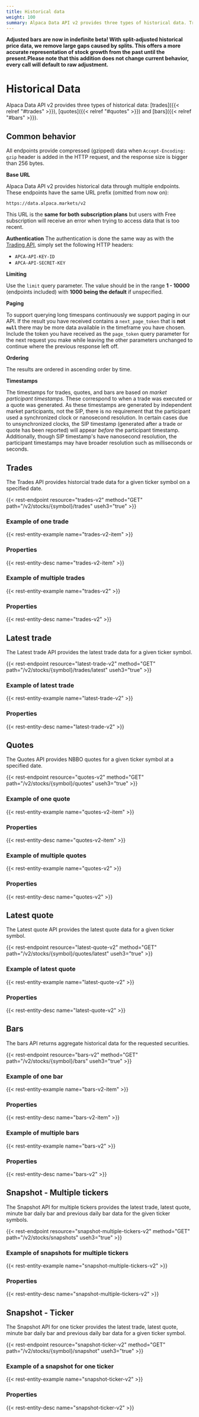 ```yaml
---
title: Historical data
weight: 100
summary: Alpaca Data API v2 provides three types of historical data. Trades, quotes and bars. To check the multiple endpoints click on the card.
---
```


**Adjusted bars are now in indefinite beta! With split-adjusted historical price data, we remove large gaps caused by splits. This offers a more accurate representation of stock growth from the past until the present.Please note that this addition does not change current behavior, every call will default to raw adjustment.**

# Historical Data

Alpaca Data API v2 provides three types of historical data: [trades]({{<
 relref "#trades" >}}), [quotes]({{<
 relref "#quotes" >}}) and [bars]({{<
 relref "#bars" >}}).


## Common behavior

All endpoints provide compressed (gzipped) data when `Accept-Encoding: gzip` header is added in the HTTP request, and the response size is bigger than 256 bytes.

**Base URL**

Alpaca Data API v2 provides historical data through multiple endpoints. These endpoints have the same URL prefix (omitted from now on):

```
https://data.alpaca.markets/v2
```

This URL is the **same for both subscription plans** but users with Free subscription will receive an error when trying to access data that is too recent.


**Authentication**
The authentication is done the same way as with the [Trading API](https://alpaca.markets/docs/api-documentation/api-v2/#authentication), simply set the following HTTP headers:

- `APCA-API-KEY-ID`
- `APCA-API-SECRET-KEY`


**Limiting**

Use the `limit` query parameter. The value should be in the range **1 - 10000** (endpoints included) with **1000 being the default** if unspecified.


**Paging**

To support querying long timespans continuously we support paging in our API. If the result you have received contains a `next_page_token` that is **not `null`** there may be more data available in the timeframe you have chosen. Include the token you have received as the `page_token` query parameter for the next request you make while leaving the other parameters unchanged to continue where the previous response left off.


**Ordering**

The results are ordered in ascending order by time.

**Timestamps**

The timestamps for trades, quotes, and bars are based on *market participant timestamps*. These correspond to when a trade was executed or a quote was generated. As these timestamps are generated by independent market participants, not the SIP, there is no requirement that the participant used a synchronized clock or nanosecond resolution. In certain cases due to unsynchronized clocks, the SIP timestamp (generated after a trade or quote has been reported) will appear *before* the participant timestamp. Additionally, though SIP timestamp's have nanosecond resolution, the participant timestamps may have broader resolution such as milliseconds or seconds.

## Trades

The Trades API provides historcial trade data for a given ticker symbol on a specified date.

{{< rest-endpoint resource="trades-v2" method="GET" path="/v2/stocks/{symbol}/trades" useh3="true" >}}


### Example of one trade

{{< rest-entity-example name="trades-v2-item" >}}


### Properties

{{< rest-entity-desc name="trades-v2-item" >}}


### Example of multiple trades

{{< rest-entity-example name="trades-v2" >}}


### Properties

{{< rest-entity-desc name="trades-v2" >}}

## Latest trade

The Latest trade API provides the latest trade data for a given ticker symbol.

{{< rest-endpoint resource="latest-trade-v2" method="GET" path="/v2/stocks/{symbol}/trades/latest" useh3="true" >}}


### Example of latest trade

{{< rest-entity-example name="latest-trade-v2" >}}


### Properties

{{< rest-entity-desc name="latest-trade-v2" >}}


## Quotes

The Quotes API provides NBBO quotes for a given ticker symbol at a specified date.

{{< rest-endpoint resource="quotes-v2" method="GET" path="/v2/stocks/{symbol}/quotes" useh3="true" >}}


### Example of one quote

{{< rest-entity-example name="quotes-v2-item" >}}


### Properties

{{< rest-entity-desc name="quotes-v2-item" >}}


### Example of multiple quotes

{{< rest-entity-example name="quotes-v2" >}}


### Properties

{{< rest-entity-desc name="quotes-v2" >}}

## Latest quote

The Latest quote API provides the latest quote data for a given ticker symbol.

{{< rest-endpoint resource="latest-quote-v2" method="GET" path="/v2/stocks/{symbol}/quotes/latest" useh3="true" >}}


### Example of latest quote

{{< rest-entity-example name="latest-quote-v2" >}}


### Properties

{{< rest-entity-desc name="latest-quote-v2" >}}


## Bars

The bars API returns aggregate historical data for the requested securities.

{{< rest-endpoint resource="bars-v2" method="GET" path="/v2/stocks/{symbol}/bars" useh3="true" >}}


### Example of one bar

{{< rest-entity-example name="bars-v2-item" >}}


### Properties

{{< rest-entity-desc name="bars-v2-item" >}}


### Example of multiple bars

{{< rest-entity-example name="bars-v2" >}}


### Properties

{{< rest-entity-desc name="bars-v2" >}}


## Snapshot - Multiple tickers

The Snapshot API for multiple tickers provides the latest trade, latest quote, minute bar daily bar and previous daily bar data for the given ticker symbols.

{{< rest-endpoint resource="snapshot-multiple-tickers-v2" method="GET" path="/v2/stocks/snapshots" useh3="true" >}}


### Example of snapshots for multiple tickers

{{< rest-entity-example name="snapshot-multiple-tickers-v2" >}}


### Properties

{{< rest-entity-desc name="snapshot-multiple-tickers-v2" >}}


## Snapshot - Ticker

The Snapshot API for one ticker provides the latest trade, latest quote, minute bar daily bar and previous daily bar data for a given ticker symbol.

{{< rest-endpoint resource="snapshot-ticker-v2" method="GET" path="/v2/stocks/{symbol}/snapshot" useh3="true" >}}


### Example of a snapshot for one ticker

{{< rest-entity-example name="snapshot-ticker-v2" >}}


### Properties

{{< rest-entity-desc name="snapshot-ticker-v2" >}}
